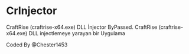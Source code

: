 # CrInjector
CraftRise (craftrise-x64.exe) DLL İnjector ByPassed.
CraftRise (craftrise-x64.exe) DLL injectlemeye yarayan bir Uygulama

Coded By @Chester1453
